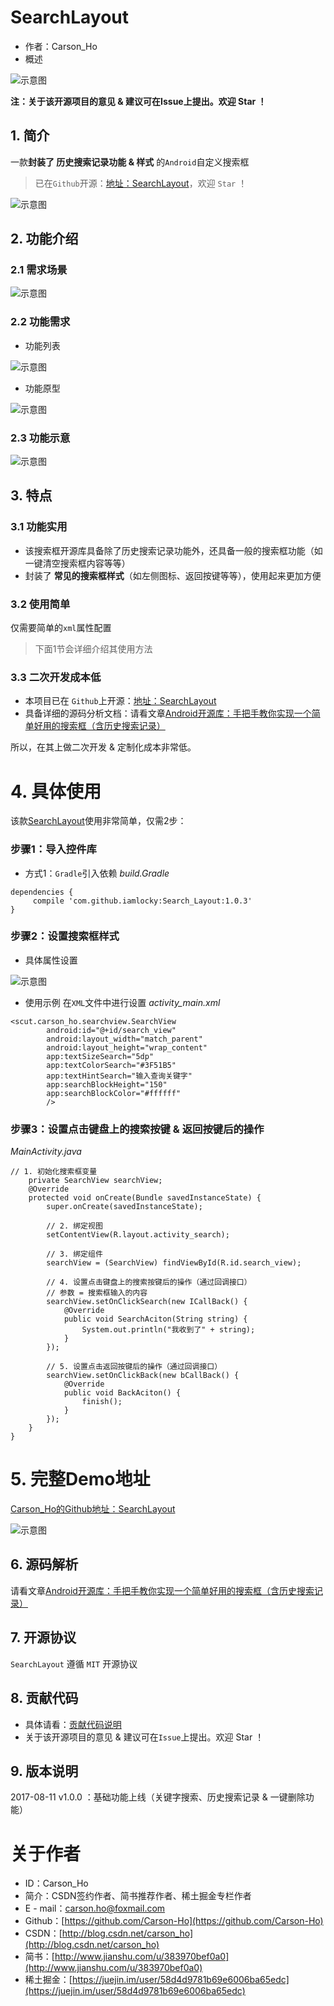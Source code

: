 # SearchLayout
- 作者：Carson_Ho
- 概述

![示意图](http://upload-images.jianshu.io/upload_images/944365-4b63ff5c2fa72257.png?imageMogr2/auto-orient/strip%7CimageView2/2/w/1240)

**注：关于该开源项目的意见 & 建议可在Issue上提出。欢迎 Star ！**

## 1. 简介
一款**封装了 历史搜索记录功能 & 样式** 的`Android`自定义搜索框
>已在`Github`开源：[地址：SearchLayout](https://github.com/Carson-Ho/Search_Layout)，欢迎 `Star` ！


![示意图](http://upload-images.jianshu.io/upload_images/944365-54bff60f16c6946d.gif?imageMogr2/auto-orient/strip)


## 2. 功能介绍
### 2.1 需求场景
![示意图](http://upload-images.jianshu.io/upload_images/944365-3463f141bd4078e8.png?imageMogr2/auto-orient/strip%7CimageView2/2/w/1240)

### 2.2 功能需求
- 功能列表

![示意图](http://upload-images.jianshu.io/upload_images/944365-d4c8747adcdafa04.png?imageMogr2/auto-orient/strip%7CimageView2/2/w/1240)

- 功能原型

![示意图](http://upload-images.jianshu.io/upload_images/944365-2fabd5d54e32e8d3.png?imageMogr2/auto-orient/strip%7CimageView2/2/w/1240)





### 2.3 功能示意

![示意图](http://upload-images.jianshu.io/upload_images/944365-54bff60f16c6946d.gif?imageMogr2/auto-orient/strip)


## 3. 特点
### 3.1 功能实用
- 该搜索框开源库具备除了历史搜索记录功能外，还具备一般的搜索框功能（如一键清空搜索框内容等等）
- 封装了 **常见的搜索框样式**（如左侧图标、返回按键等等），使用起来更加方便

### 3.2 使用简单
仅需要简单的`xml`属性配置
>下面1节会详细介绍其使用方法

### 3.3 二次开发成本低
- 本项目已在 `Github`上开源：[地址：SearchLayout](https://github.com/Carson-Ho/Search_Layout)
- 具备详细的源码分析文档：请看文章[Android开源库：手把手教你实现一个简单好用的搜索框（含历史搜索记录）](http://www.jianshu.com/p/590f00025de3)

所以，在其上做二次开发 & 定制化成本非常低。




# 4. 具体使用
该款[SearchLayout](https://github.com/Carson-Ho/Search_Layout)使用非常简单，仅需2步：

### 步骤1：导入控件库


- 方式1：`Gradle`引入依赖
*build.Gradle*

```
dependencies {
     compile 'com.github.iamlocky:Search_Layout:1.0.3'
}
```




### 步骤2：设置搜索框样式

- 具体属性设置




![示意图](http://upload-images.jianshu.io/upload_images/944365-ccb751def7c514f3.png?imageMogr2/auto-orient/strip%7CimageView2/2/w/1240)





- 使用示例
在`XML`文件中进行设置
*activity_main.xml*
```
<scut.carson_ho.searchview.SearchView
        android:id="@+id/search_view"
        android:layout_width="match_parent"
        android:layout_height="wrap_content"
        app:textSizeSearch="5dp"
        app:textColorSearch="#3F51B5"
        app:textHintSearch="输入查询关键字"
        app:searchBlockHeight="150"
        app:searchBlockColor="#ffffff"
        />
```


### 步骤3：设置点击键盘上的搜索按键 & 返回按键后的操作
*MainActivity.java*
```
// 1. 初始化搜索框变量
    private SearchView searchView;
    @Override
    protected void onCreate(Bundle savedInstanceState) {
        super.onCreate(savedInstanceState);
        
        // 2. 绑定视图
        setContentView(R.layout.activity_search);

        // 3. 绑定组件
        searchView = (SearchView) findViewById(R.id.search_view);

        // 4. 设置点击键盘上的搜索按键后的操作（通过回调接口）
        // 参数 = 搜索框输入的内容
        searchView.setOnClickSearch(new ICallBack() {
            @Override
            public void SearchAciton(String string) {
                System.out.println("我收到了" + string);
            }
        });
        
        // 5. 设置点击返回按键后的操作（通过回调接口）
        searchView.setOnClickBack(new bCallBack() {
            @Override
            public void BackAciton() {
                finish();
            }
        });
    }
}
```




# 5. 完整Demo地址
[Carson_Ho的Github地址：SearchLayout](https://github.com/Carson-Ho/Search_Layout)

![示意图](http://upload-images.jianshu.io/upload_images/944365-54bff60f16c6946d.gif?imageMogr2/auto-orient/strip)



## 6.  源码解析
请看文章[Android开源库：手把手教你实现一个简单好用的搜索框（含历史搜索记录）](http://www.jianshu.com/p/590f00025de3)



## 7.  开源协议

`SearchLayout` 遵循 `MIT` 开源协议

## 8. 贡献代码
- 具体请看：[贡献代码说明](https://github.com/Carson-Ho/Search_Layout/blob/master/CONTRIBUTING.md)
- 关于该开源项目的意见 & 建议可在`Issue`上提出。欢迎 Star ！

## 9. 版本说明
2017-08-11 v1.0.0 ：基础功能上线（关键字搜索、历史搜索记录 & 一键删除功能）

# 关于作者
- ID：Carson_Ho
- 简介：CSDN签约作者、简书推荐作者、稀土掘金专栏作者
- E - mail：[carson.ho@foxmail.com](mailto:carson.ho@foxmail.com)
- Github：[https://github.com/Carson-Ho](https://github.com/Carson-Ho)
- CSDN：[http://blog.csdn.net/carson_ho](http://blog.csdn.net/carson_ho)
- 简书：[http://www.jianshu.com/u/383970bef0a0](http://www.jianshu.com/u/383970bef0a0)
- 稀土掘金：[https://juejin.im/user/58d4d9781b69e6006ba65edc](https://juejin.im/user/58d4d9781b69e6006ba65edc)
